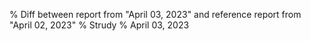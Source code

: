 % Diff between report from "April 03, 2023" and reference report from "April 02, 2023"
% Strudy
% April 03, 2023



